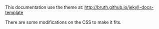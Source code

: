 This documentation use the theme at: http://bruth.github.io/jekyll-docs-template

There are some modifications on the CSS to make it fits.
